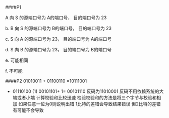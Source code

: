 ####P1

A 向 S 的源端口号为 A的端口号， 目的端口号为 23

b.
B 向 S 的源端口号为 B的端口号， 目的端口号为 23

c.
S 向 A 的源端口号为 23， 目的端口号为 A的端口号

d.
S 向 B 的源端口号为 23， 目的端口号为 B的端口号

e.
可能相同

f.
不可能

####P2
01010011 + 01100110 =10111001
+ 01110100
(1) 00101101+ 1= 00101110
反码为11010001
反码不用依赖系统的大端或者小端
计算校验和比较迅速
检验校验和的方法是将三个字节与校验和相加 如果任意一位为0则说明出错
1比特的差错会导致结果错误
但2比特的差错有可能不会导致